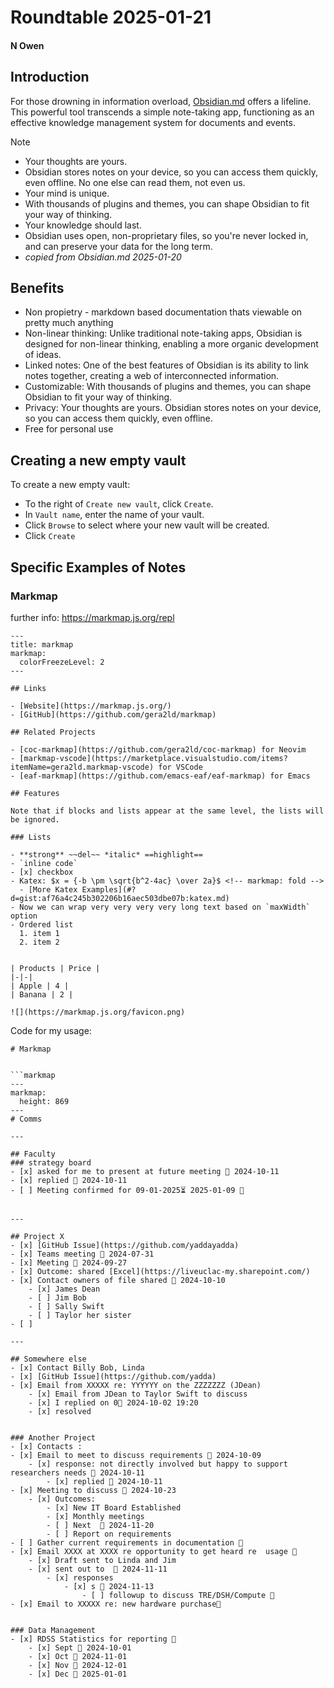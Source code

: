 # Roundtable 2025-01-21
#### N Owen 

## Introduction

For those drowning in information overload, [Obsidian.md](https://obsidian.md/) offers a lifeline. This powerful tool transcends a simple note-taking app, functioning as an effective knowledge management system for documents and events.

>[!NOTE]
> - Your thoughts are yours.
> - Obsidian stores notes on your device, so you can access them quickly, even offline. No one else can read them, not even us.
> - Your mind is unique.
> - With thousands of plugins and themes, you can shape Obsidian to fit your way of thinking.
> - Your knowledge should last.
> - Obsidian uses open, non-proprietary files, so you're never locked in, and can preserve your data for the long term.
> - _copied from Obsidian.md 2025-01-20_


## Benefits

- Non propietry - markdown based documentation thats viewable on pretty much anything
- Non-linear thinking: Unlike traditional note-taking apps, Obsidian is designed for non-linear thinking, enabling a more organic development of ideas.
- Linked notes: One of the best features of Obsidian is its ability to link notes together, creating a web of interconnected information.   
- Customizable: With thousands of plugins and themes, you can shape Obsidian to fit your way of thinking.
- Privacy: Your thoughts are yours. Obsidian stores notes on your device, so you can access them quickly, even offline. 
- Free for personal use

## Creating a new empty vault

To create a new empty vault:

- To the right of `Create new vault`, click `Create`.
- In `Vault name`, enter the name of your vault.
- Click `Browse` to select where your new vault will be created.
- Click `Create`

## Specific Examples of Notes

### Markmap
further info: https://markmap.js.org/repl
```
---
title: markmap
markmap:
  colorFreezeLevel: 2
---

## Links

- [Website](https://markmap.js.org/)
- [GitHub](https://github.com/gera2ld/markmap)

## Related Projects

- [coc-markmap](https://github.com/gera2ld/coc-markmap) for Neovim
- [markmap-vscode](https://marketplace.visualstudio.com/items?itemName=gera2ld.markmap-vscode) for VSCode
- [eaf-markmap](https://github.com/emacs-eaf/eaf-markmap) for Emacs

## Features

Note that if blocks and lists appear at the same level, the lists will be ignored.

### Lists

- **strong** ~~del~~ *italic* ==highlight==
- `inline code`
- [x] checkbox
- Katex: $x = {-b \pm \sqrt{b^2-4ac} \over 2a}$ <!-- markmap: fold -->
  - [More Katex Examples](#?d=gist:af76a4c245b302206b16aec503dbe07b:katex.md)
- Now we can wrap very very very very long text based on `maxWidth` option
- Ordered list
  1. item 1
  2. item 2


| Products | Price |
|-|-|
| Apple | 4 |
| Banana | 2 |

![](https://markmap.js.org/favicon.png)

```
Code for my usage: 

```
# Markmap


```markmap
---
markmap:
  height: 869
---
# Comms

---

## Faculty
### strategy board
- [x] asked for me to present at future meeting 📅 2024-10-11 
- [x] replied 📅 2024-10-11 
- [ ] Meeting confirmed for 09-01-2025⏳ 2025-01-09 🔺  


---

## Project X
- [x] [GitHub Issue](https://github.com/yaddayadda)
- [x] Teams meeting 📅 2024-07-31
- [x] Meeting 📅 2024-09-27
- [x] Outcome: shared [Excel](https://liveuclac-my.sharepoint.com/)
- [x] Contact owners of file shared 📅 2024-10-10 
	- [x] James Dean 
	- [ ] Jim Bob
	- [ ] Sally Swift
	- [ ] Taylor her sister
- [ ] 

---

## Somewhere else
- [x] Contact Billy Bob, Linda
- [x] [GitHub Issue](https://github.com/yadda)
- [x] Email from XXXXX re: YYYYYY on the ZZZZZZZ (JDean)
	- [x] Email from JDean to Taylor Swift to discuss
	- [x] I replied on 0📅 2024-10-02 19:20
	- [x] resolved 


### Another Project
- [x] Contacts :
- [x] Email to meet to discuss requirements 📅 2024-10-09 
	- [x] response: not directly involved but happy to support researchers needs 📅 2024-10-11 
		- [x] replied 📅 2024-10-11 
- [x] Meeting to discuss 📅 2024-10-23
	- [x] Outcomes:
		- [x] New IT Board Established
		- [x] Monthly meetings
		- [ ] Next  📅 2024-11-20 
		- [ ] Report on requirements
- [ ] Gather current requirements in documentation 🔺 
- [x] Email XXXX at XXXX re opportunity to get heard re  usage 🔺
	- [x] Draft sent to Linda and Jim
	- [x] sent out to  📅 2024-11-11
		- [x] responses
			- [x] s 📅 2024-11-13 
				- [ ] followup to discuss TRE/DSH/Compute 🔺 
- [x] Email to XXXXX re: new hardware purchase📅 


### Data Management
- [x] RDSS Statistics for reporting 🔺 
	- [x] Sept 📅 2024-10-01
	- [x] Oct 📅 2024-11-01
	- [x] Nov 📅 2024-12-01
	- [x] Dec 📅 2025-01-01 


```
